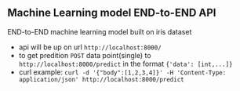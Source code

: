 ## Machine Learning model END-to-END API

END-to-END machine learning model built on iris dataset

- api will be up on url `http://localhost:8000/`
- to get predition `POST` data point(single) to `http://localhost:8000/predict` in the format `{'data': [int,...]}`
- curl example: `curl -d '{"body":[1,2,3,4]}' -H 'Content-Type: application/json' http://localhost:8000/predict`